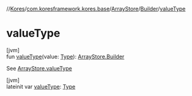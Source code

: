 //[Kores](../../../../index.md)/[com.koresframework.kores.base](../../index.md)/[ArrayStore](../index.md)/[Builder](index.md)/[valueType](value-type.md)

# valueType

[jvm]\
fun [valueType](value-type.md)(value: [Type](https://docs.oracle.com/javase/8/docs/api/java/lang/reflect/Type.html)): [ArrayStore.Builder](index.md)

See [ArrayStore.valueType](../value-type.md)

[jvm]\
lateinit var [valueType](value-type.md): [Type](https://docs.oracle.com/javase/8/docs/api/java/lang/reflect/Type.html)
